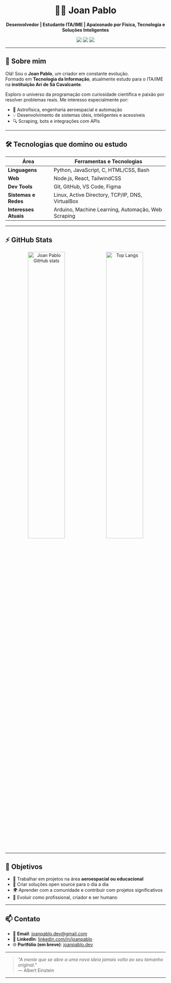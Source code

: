 <h1 align="center">👨‍💻 Joan Pablo</h1>

<p align="center">
  <strong>Desenvolvedor | Estudante ITA/IME | Apaixonado por Física, Tecnologia e Soluções Inteligentes</strong>
</p>

<p align="center">
  <img src="https://img.shields.io/badge/Tecnologia%20da%20Informação-Formado-4B8BBE?style=for-the-badge&logo=graduation-cap&logoColor=white"/>
  <img src="https://img.shields.io/badge/Arí%20de%20Sá%20Cavalcante-ITA%2FIME%20Turma-FFD700?style=for-the-badge"/>
  <img src="https://img.shields.io/badge/Linux-Friendly-0078D6?style=for-the-badge&logo=linux&logoColor=white"/>
</p>

---

## 🌌 Sobre mim

Olá! Sou o **Joan Pablo**, um criador em constante evolução.  
Formado em **Tecnologia da Informação**, atualmente estudo para o ITA/IME na **instituição Arí de Sá Cavalcante**.

Exploro o universo da programação com curiosidade científica e paixão por resolver problemas reais. Me interesso especialmente por:

- 🚀 Astrofísica, engenharia aeroespacial e automação
- 💡 Desenvolvimento de sistemas úteis, inteligentes e acessíveis
- 🔍 Scraping, bots e integrações com APIs

---

## 🛠️ Tecnologias que domino ou estudo

| Área               | Ferramentas e Tecnologias                                       |
|--------------------|---------------------------------------------------------------|
| **Linguagens**     | Python, JavaScript, C, HTML/CSS, Bash                         |
| **Web**            | Node.js, React, TailwindCSS                                   |
| **Dev Tools**      | Git, GitHub, VS Code, Figma                                   |
| **Sistemas e Redes** | Linux, Active Directory, TCP/IP, DNS, VirtualBox             |
| **Interesses Atuais** | Arduino, Machine Learning, Automação, Web Scraping          |

---

## ⚡ GitHub Stats

<p align="center">
  <img src="https://github-readme-stats.vercel.app/api?username=joanpablo&show_icons=true&theme=tokyonight" alt="Joan Pablo GitHub stats" width="48%"/>
  <img src="https://github-readme-stats.vercel.app/api/top-langs/?username=joanpablo&layout=compact&theme=tokyonight" alt="Top Langs" width="48%"/>
</p>

---

## 🎯 Objetivos

- 🚀 Trabalhar em projetos na área **aeroespacial ou educacional**
- 🤖 Criar soluções open source para o dia a dia
- 🌍 Aprender com a comunidade e contribuir com projetos significativos
- 🧠 Evoluir como profissional, criador e ser humano

---

## 📫 Contato

- 📧 **Email**: joanpablo.dev@gmail.com  
- 💼 **LinkedIn**: [linkedin.com/in/joanpablo](https://linkedin.com/in/joanpablo)  
- 🌐 **Portfólio (em breve)**: [joanpablo.dev](https://joanpablo.dev)

---

> *"A mente que se abre a uma nova ideia jamais volta ao seu tamanho original."*  
> — Albert Einstein

---


 
